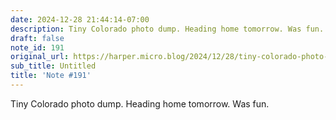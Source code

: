 ```yaml
---
date: 2024-12-28 21:44:14-07:00
description: Tiny Colorado photo dump. Heading home tomorrow. Was fun.
draft: false
note_id: 191
original_url: https://harper.micro.blog/2024/12/28/tiny-colorado-photo-dump-heading.html
sub_title: Untitled
title: 'Note #191'
---
```


Tiny Colorado photo dump. Heading home tomorrow. Was fun.